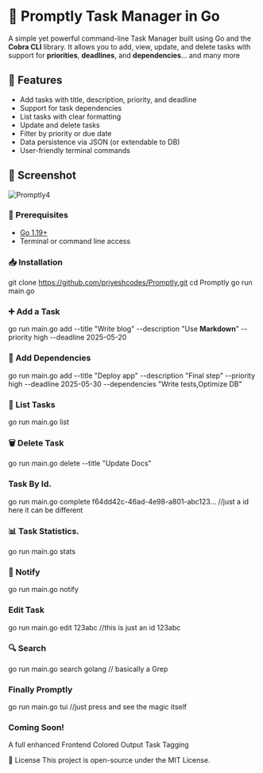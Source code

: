 # 🧾 Promptly Task Manager in Go

A simple yet powerful command-line Task Manager built using Go and the **Cobra CLI** library. It allows you to add, view, update, and delete tasks with support for **priorities**, **deadlines**, and **dependencies**... and many more


## 📌 Features

- Add tasks with title, description, priority, and deadline
- Support for task dependencies
- List tasks with clear formatting
- Update and delete tasks
- Filter by priority or due date
- Data persistence via JSON (or extendable to DB)
- User-friendly terminal commands


## 📸 Screenshot 
![Promptly4](https://github.com/user-attachments/assets/ff500bf6-f355-4c30-9fa2-cc3848f9753b)


### 🔧 Prerequisites

- [Go 1.19+](https://golang.org/dl/)
- Terminal or command line access

### 📥 Installation 
git clone https://github.com/priyeshcodes/Promptly.git
cd Promptly
go run main.go

### ➕ Add a Task
go run main.go add --title "Write blog" --description "Use **Markdown**" --priority high --deadline 2025-05-20

### 🔗 Add Dependencies 
go run main.go add --title "Deploy app" --description "Final step" --priority high --deadline 2025-05-30 --dependencies "Write tests,Optimize DB"

### 📃 List Tasks 
go run main.go list

### 🗑️ Delete Task
go run main.go delete --title "Update Docs"

### Task By Id.
go run main.go complete f64dd42c-46ad-4e98-a801-abc123... //just a id here it can be different

### 📊 Task Statistics.
go run main.go stats

### 🔔 Notify
go run main.go notify

### Edit Task
go run main.go edit 123abc //this is just an id 123abc

### 🔍 Search
go run main.go search golang // basically a Grep



### Finally Promptly
go run main.go tui //just press <Enter> and see the magic itself

### Coming Soon!
A full enhanced Frontend
Colored Output
Task Tagging

🪪 License
This project is open-source under the MIT License.


